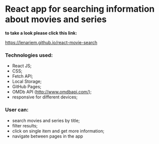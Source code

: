 # React app for searching information about movies and series

**to take a look please click this link:** 

https://lenariem.github.io/react-movie-search

### Technologies used: 
* React JS;
* CSS;
* Fetch API;
* Local Storage;
* GitHub Pages;
* OMDb API (http://www.omdbapi.com/);
* responsive for different devices;

### User can:
* search movies and series by title;
* filter results;
* click on single item and get more information;
* navigate between pages in the app

